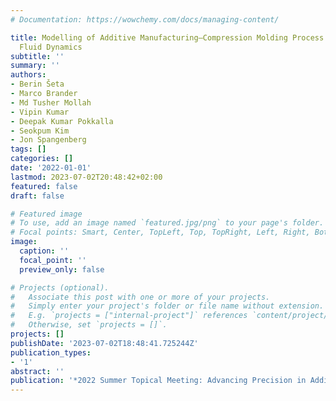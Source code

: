 ```yaml
---
# Documentation: https://wowchemy.com/docs/managing-content/

title: Modelling of Additive Manufacturing–Compression Molding Process using Computational
  Fluid Dynamics
subtitle: ''
summary: ''
authors:
- Berin Šeta
- Marco Brander
- Md Tusher Mollah
- Vipin Kumar
- Deepak Kumar Pokkalla
- Seokpum Kim
- Jon Spangenberg
tags: []
categories: []
date: '2022-01-01'
lastmod: 2023-07-02T20:48:42+02:00
featured: false
draft: false

# Featured image
# To use, add an image named `featured.jpg/png` to your page's folder.
# Focal points: Smart, Center, TopLeft, Top, TopRight, Left, Right, BottomLeft, Bottom, BottomRight.
image:
  caption: ''
  focal_point: ''
  preview_only: false

# Projects (optional).
#   Associate this post with one or more of your projects.
#   Simply enter your project's folder or file name without extension.
#   E.g. `projects = ["internal-project"]` references `content/project/deep-learning/index.md`.
#   Otherwise, set `projects = []`.
projects: []
publishDate: '2023-07-02T18:48:41.725244Z'
publication_types:
- '1'
abstract: ''
publication: '*2022 Summer Topical Meeting: Advancing Precision in Additive Manufacturing*'
---
```

